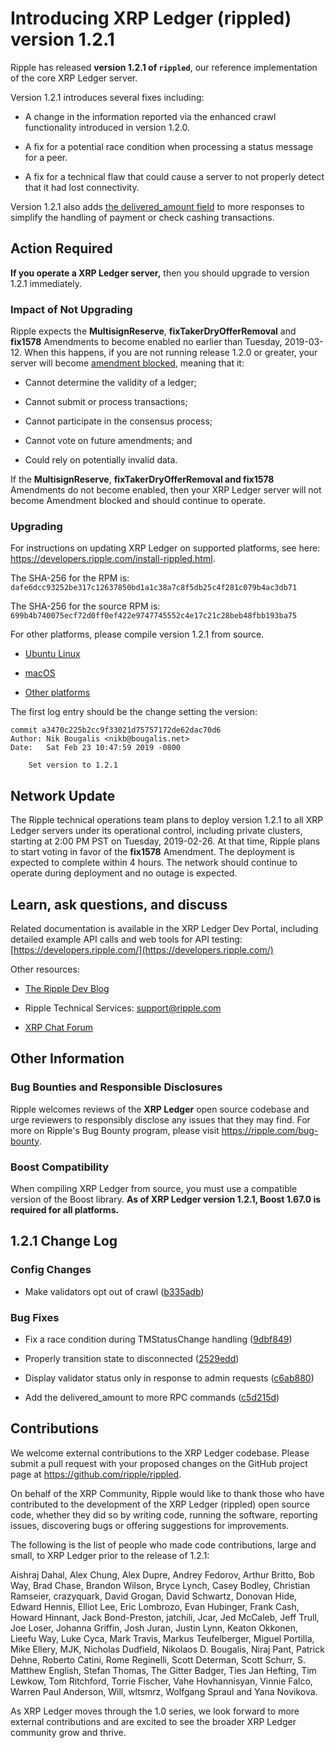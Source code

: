# Introducing XRP Ledger (rippled) version 1.2.1

Ripple has released **version 1.2.1 of `rippled`**, our reference implementation of the core XRP Ledger server.

Version 1.2.1 introduces several fixes including:

* A change in the information reported via the enhanced crawl functionality introduced in version 1.2.0.

* A fix for a potential race condition when processing a status message for a peer.

* A fix for a technical flaw that could cause a server to not properly detect that it had lost connectivity.

Version 1.2.1 also adds [the delivered_amount field](https://developers.ripple.com/partial-payments.html#the-delivered-amount-field) to more responses to simplify the handling of payment or check cashing transactions.

<!-- BREAK -->

## Action Required

**If you operate a XRP Ledger server,** then you should upgrade to version 1.2.1 immediately.

### Impact of Not Upgrading

Ripple expects the **MultisignReserve**, **fixTakerDryOfferRemoval** and **fix1578** Amendments to become enabled no earlier than Tuesday, 2019-03-12. When this happens, if you are not running release 1.2.0 or greater, your server will become [amendment blocked](https://developers.ripple.com/amendments.html#amendment-blocked), meaning that it:

* Cannot determine the validity of a ledger;

* Cannot submit or process transactions;

* Cannot participate in the consensus process;

* Cannot vote on future amendments; and

* Could rely on potentially invalid data.

If the **MultisignReserve**, **fixTakerDryOfferRemoval **and** fix1578** Amendments do not become enabled, then your XRP Ledger server will not become Amendment blocked and should continue to operate.

### Upgrading

For instructions on updating XRP Ledger on supported platforms, see here: <https://developers.ripple.com/install-rippled.html>.

The SHA-256 for the RPM is: `dafe6dcc93252be317c12637850bd1a1c38a7c8f5db25c4f281c079b4ac3db71`

The SHA-256 for the source RPM is: `699b4b740075ecf72d0ff0ef422e9747745552c4e17c21c28beb48fbb193ba75`

For other platforms, please compile version 1.2.1 from source.

* [Ubuntu Linux](https://developers.ripple.com/build-run-rippled-ubuntu.html)

* [macOS](https://developers.ripple.com/build-run-rippled-macos.html)

* [Other platforms](https://github.com/ripple/rippled/tree/master/Builds)

The first log entry should be the change setting the version:

```text
commit a3470c225b2cc9f33021d75757172de62dac70d6
Author: Nik Bougalis <nikb@bougalis.net>
Date:   Sat Feb 23 10:47:59 2019 -0800

    Set version to 1.2.1
```

## Network Update

The Ripple technical operations team plans to deploy version 1.2.1 to all XRP Ledger servers under its operational control, including private clusters, starting at 2:00 PM PST on Tuesday, 2019-02-26. At that time, Ripple plans to start voting in favor of the **fix1578** Amendment. The deployment is expected to complete within 4 hours. The network should continue to operate during deployment and no outage is expected.

## Learn, ask questions, and discuss

Related documentation is available in the XRP Ledger Dev Portal, including detailed example API calls and web tools for API testing: [https://developers.ripple.com/](https://developers.ripple.com/)

Other resources:

* [The Ripple Dev Blog](https://developers.ripple.com/blog/)

* Ripple Technical Services: <support@ripple.com>

* [XRP Chat Forum](http://www.xrpchat.com/)

## Other Information

### Bug Bounties and Responsible Disclosures

Ripple welcomes reviews of the **XRP Ledger** open source codebase and urge reviewers to responsibly disclose any issues that they may find. For more on Ripple's Bug Bounty program, please visit <https://ripple.com/bug-bounty>.

### Boost Compatibility

When compiling XRP Ledger from source, you must use a compatible version of the Boost library. **As of XRP Ledger version 1.2.1, Boost 1.67.0 is required for all platforms.**

## 1.2.1 Change Log

### Config Changes

* Make validators opt out of crawl ([b335adb](https://github.com/ripple/rippled/commit/b335adb674ec6042c8d52c3d50fb2e3cec6f5e79))

### Bug Fixes

* Fix a race condition during TMStatusChange handling ([9dbf849](https://github.com/ripple/rippled/commit/9dbf8495eed1f8e862fe69869bba56a694e00815))

* Properly transition state to disconnected ([2529edd](https://github.com/ripple/rippled/commit/2529edd2b6d107256170ddcc1045f69a29a0d954))

* Display validator status only in response to admin requests ([c6ab880](https://github.com/ripple/rippled/commit/c6ab880c030bb7492002b843247030e15f9b89a6))

* Add the delivered_amount to more RPC commands ([c5d215d](https://github.com/ripple/rippled/commit/c5d215d901d25b1ea18bf0e96529799b1b5158cc))

## Contributions

We welcome external contributions to the XRP Ledger codebase. Please submit a pull request with your proposed changes on the GitHub project page at <https://github.com/ripple/rippled>.

On behalf of the XRP Community, Ripple would like to thank those who have contributed to the development of the XRP Ledger (rippled) open source code, whether they did so by writing code, running the software, reporting issues, discovering bugs or offering suggestions for improvements.

The following is the list of people who made code contributions, large and small, to XRP Ledger prior to the release of 1.2.1:

Aishraj Dahal, Alex Chung, Alex Dupre, Andrey Fedorov, Arthur Britto, Bob Way, Brad Chase, Brandon Wilson, Bryce Lynch, Casey Bodley, Christian Ramseier, crazyquark, David Grogan, David Schwartz, Donovan Hide, Edward Hennis, Elliot Lee, Eric Lombrozo, Evan Hubinger, Frank Cash, Howard Hinnant, Jack Bond-Preston, jatchili, Jcar, Jed McCaleb, Jeff Trull, Joe Loser, Johanna Griffin, Josh Juran, Justin Lynn, Keaton Okkonen, Lieefu Way, Luke Cyca, Mark Travis, Markus Teufelberger, Miguel Portilla, Mike Ellery, MJK, Nicholas Dudfield, Nikolaos D. Bougalis, Niraj Pant, Patrick Dehne, Roberto Catini, Rome Reginelli, Scott Determan, Scott Schurr, S. Matthew English, Stefan Thomas, The Gitter Badger, Ties Jan Hefting, Tim Lewkow, Tom Ritchford, Torrie Fischer, Vahe Hovhannisyan, Vinnie Falco, Warren Paul Anderson, Will, wltsmrz, Wolfgang Spraul and Yana Novikova.

As XRP Ledger moves through the 1.0 series, we look forward to more external contributions and are excited to see the broader XRP Ledger community grow and thrive.
